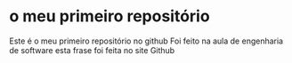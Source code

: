 # o meu primeiro repositório
 Este é o meu primeiro repositório no github
 Foi feito na aula de engenharia de software
esta frase foi feita no site Github
